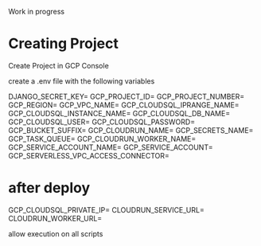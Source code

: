 Work in progress

# Creating Project
Create Project in GCP Console 

create a .env file with the following variables

DJANGO_SECRET_KEY=
GCP_PROJECT_ID=
GCP_PROJECT_NUMBER=
GCP_REGION=
GCP_VPC_NAME=
GCP_CLOUDSQL_IPRANGE_NAME=
GCP_CLOUDSQL_INSTANCE_NAME=
GCP_CLOUDSQL_DB_NAME=
GCP_CLOUDSQL_USER=
GCP_CLOUDSQL_PASSWORD=
GCP_BUCKET_SUFFIX=
GCP_CLOUDRUN_NAME=
GCP_SECRETS_NAME=
GCP_TASK_QUEUE=
GCP_CLOUDRUN_WORKER_NAME=
GCP_SERVICE_ACCOUNT_NAME=
GCP_SERVICE_ACCOUNT=
GCP_SERVERLESS_VPC_ACCESS_CONNECTOR=

# after deploy
GCP_CLOUDSQL_PRIVATE_IP=
CLOUDRUN_SERVICE_URL=
CLOUDRUN_WORKER_URL=


allow execution on all scripts
